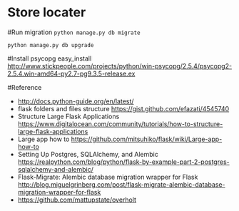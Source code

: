 Store locater
======

#Run migration
`python manage.py db migrate`

`python manage.py db upgrade`

#Install psycopg
easy_install http://www.stickpeople.com/projects/python/win-psycopg/2.5.4/psycopg2-2.5.4.win-amd64-py2.7-pg9.3.5-release.ex


#Reference
- http://docs.python-guide.org/en/latest/
- flask folders and files structure https://gist.github.com/efazati/4545740 
- Structure Large Flask Applications https://www.digitalocean.com/community/tutorials/how-to-structure-large-flask-applications
- Large app how to https://github.com/mitsuhiko/flask/wiki/Large-app-how-to
- Setting Up Postgres, SQLAlchemy, and Alembic https://realpython.com/blog/python/flask-by-example-part-2-postgres-sqlalchemy-and-alembic/
- Flask-Migrate: Alembic database migration wrapper for Flask http://blog.miguelgrinberg.com/post/flask-migrate-alembic-database-migration-wrapper-for-flask
- https://github.com/mattupstate/overholt